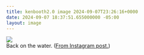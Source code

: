 ```yaml
---
title: kenbooth2.0 image 2024-09-07T23:26:16+0000
date: 2024-09-07 18:37:51.655000000 -05:00
layout: image
---
```


<img src="https://dl.dropboxusercontent.com/s/taysvho7laqb7m3/458693018_475218422004443_7006552360627353302_n?dl=0"><br>
Back on the water. (<a href="https://www.instagram.com/p/C_omJdVxo7m/">From Instagram post.</a>)